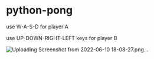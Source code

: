 # python-pong

use W-A-S-D for player A

use UP-DOWN-RIGHT-LEFT keys for player B


![Uploading Screenshot from 2022-06-10 18-08-27.png…]()
